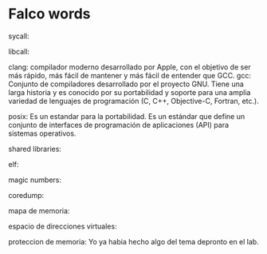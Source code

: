 # Falco words


sycall:

libcall:

clang: compilador moderno desarrollado por Apple, con el objetivo de ser más rápido, más fácil de mantener y más fácil de entender que GCC. 
gcc: Conjunto de compiladores desarrollado por el proyecto GNU. Tiene una larga historia y es conocido por su portabilidad y soporte para una amplia variedad de lenguajes de programación (C, C++, Objective-C, Fortran, etc.).

posix: Es un estandar para la portabilidad. Es un estándar que define un conjunto de interfaces de programación de aplicaciones (API) para sistemas operativos.

shared libraries:

elf:

magic numbers:




coredump:

mapa de memoria: 

espacio de direcciones virtuales:


proteccion de memoria: Yo ya habia hecho algo del tema depronto en el lab.



